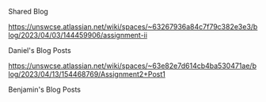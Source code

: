 
Shared Blog 

https://unswcse.atlassian.net/wiki/spaces/~63267936a84c7f79c382e3e3/blog/2023/04/03/144459906/assignment-ii

Daniel's Blog Posts

https://unswcse.atlassian.net/wiki/spaces/~63e82e7d614cb4ba530471ae/blog/2023/04/13/154468769/Assignment2+Post1


Benjamin's Blog Posts
